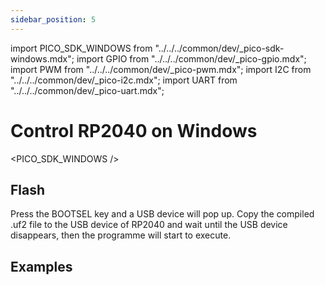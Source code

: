 ```yaml
---
sidebar_position: 5
---
```


import PICO_SDK_WINDOWS from "../../../common/dev/\_pico-sdk-windows.mdx";
import GPIO from "../../../common/dev/\_pico-gpio.mdx";
import PWM from "../../../common/dev/\_pico-pwm.mdx";
import I2C from "../../../common/dev/\_pico-i2c.mdx";
import UART from "../../../common/dev/\_pico-uart.mdx";

# Control RP2040 on Windows

<PICO_SDK_WINDOWS />

## Flash

Press the BOOTSEL key and a USB device will pop up. Copy the compiled .uf2 file to the USB device of RP2040 and wait until the USB device disappears, then the programme will start to execute.

## Examples

<GPIO flash_url="./flash" gpio_definition="./gpio" product_name="Radxa X2L"  led_pin="PIN_5" cmd= 'cd pico-examples/build
rm -rf *
cmake -G "Ninja" ..
ninja'/>

<I2C flash_url="./flash" product_name="Radxa X2L"  scl_pin="PIN_5" sda_pin="PIN_3" cmd= 'cd pico-examples/build
rm -rf *
cmake -G "Ninja" ..
ninja' />

<PWM flash_url="./flash" product_name="Radxa X2L" led_pin="PIN_5" cmd= 'cd pico-examples/build
rm -rf *
cmake -G "Ninja" ..
ninja'/>

<UART flash_url="./flash" tty_num="ttyS0" cmd= 'cd pico-examples/build
rm -rf *
cmake -G "Ninja" ..
ninja'/>
